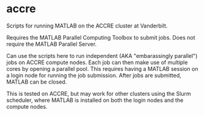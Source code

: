 # accre
Scripts for running MATLAB on the ACCRE cluster at Vanderbilt.

Requires the MATLAB Parallel Computing Toolbox to submit jobs. Does not require the MATLAB Parallel Server.

Can use the scripts here to run independent (AKA "embarassingly parallel") jobs on ACCRE compute nodes. Each job can then make use of multiple cores by opening a parallel pool. This requires having a MATLAB session on a login node for running the job submission. After jobs are submitted, MATLAB can be closed.

This is tested on ACCRE, but may work for other clusters using the Slurm scheduler, where MATLAB is installed on both the login nodes and the compute nodes.
